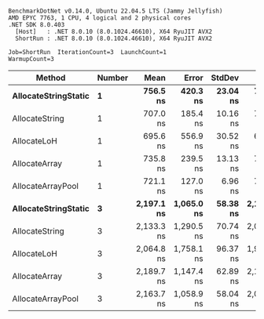 ```

BenchmarkDotNet v0.14.0, Ubuntu 22.04.5 LTS (Jammy Jellyfish)
AMD EPYC 7763, 1 CPU, 4 logical and 2 physical cores
.NET SDK 8.0.403
  [Host]   : .NET 8.0.10 (8.0.1024.46610), X64 RyuJIT AVX2
  ShortRun : .NET 8.0.10 (8.0.1024.46610), X64 RyuJIT AVX2

Job=ShortRun  IterationCount=3  LaunchCount=1  
WarmupCount=3  

```
| Method               | Number | Mean       | Error      | StdDev   | Min        | Max        | Gen0   | Gen1   | Allocated |
|--------------------- |------- |-----------:|-----------:|---------:|-----------:|-----------:|-------:|-------:|----------:|
| **AllocateStringStatic** | **1**      |   **756.5 ns** |   **420.3 ns** | **23.04 ns** |   **737.0 ns** |   **781.9 ns** | **0.0124** | **0.0114** |   **1.02 KB** |
| AllocateString       | 1      |   707.0 ns |   185.4 ns | 10.16 ns |   700.2 ns |   718.6 ns | 0.0124 | 0.0114 |   1.02 KB |
| AllocateLoH          | 1      |   695.6 ns |   556.9 ns | 30.52 ns |   672.0 ns |   730.1 ns | 0.0124 | 0.0114 |   1.02 KB |
| AllocateArray        | 1      |   735.8 ns |   239.5 ns | 13.13 ns |   721.0 ns |   746.1 ns | 0.0124 | 0.0114 |   1.02 KB |
| AllocateArrayPool    | 1      |   721.1 ns |   127.0 ns |  6.96 ns |   716.0 ns |   729.0 ns | 0.0124 | 0.0114 |   1.02 KB |
| **AllocateStringStatic** | **3**      | **2,197.1 ns** | **1,065.0 ns** | **58.38 ns** | **2,132.2 ns** | **2,245.3 ns** | **0.0343** | **0.0305** |   **3.07 KB** |
| AllocateString       | 3      | 2,133.3 ns | 1,290.5 ns | 70.74 ns | 2,077.4 ns | 2,212.8 ns | 0.0343 | 0.0305 |   3.07 KB |
| AllocateLoH          | 3      | 2,064.8 ns | 1,758.1 ns | 96.37 ns | 1,996.1 ns | 2,175.0 ns | 0.0343 | 0.0305 |   3.07 KB |
| AllocateArray        | 3      | 2,189.7 ns | 1,147.4 ns | 62.89 ns | 2,126.5 ns | 2,252.3 ns | 0.0343 | 0.0305 |   3.07 KB |
| AllocateArrayPool    | 3      | 2,163.7 ns | 1,058.9 ns | 58.04 ns | 2,098.7 ns | 2,210.3 ns | 0.0343 | 0.0305 |   3.07 KB |
